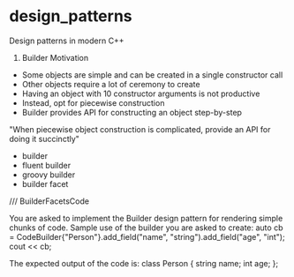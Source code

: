 # design_patterns
Design patterns in modern C++

1. Builder
Motivation
- Some objects are simple and can be created in a single constructor call
- Other objects require a lot of ceremony to create
- Having an object with 10 constructor arguments is not productive
- Instead, opt for piecewise construction
- Builder provides API for constructing an object step-by-step

"When piecewise object construction is complicated, provide an API for doing it succinctly"

* builder
* fluent builder
* groovy builder
* builder facet

///
BuilderFacetsCode

You are asked to implement the Builder design pattern for rendering simple chunks of code.
Sample use of the builder you are asked to create:
    auto cb = CodeBuilder{"Person"}.add_field("name", "string").add_field("age", "int");
    cout  << cb;

The expected output of the code is:
    class Person
    {
        string name;
        int age;
    };
